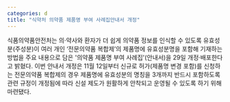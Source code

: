 ```yaml
---
categories: d
title: "식약처 의약품 제품명 부여 사례집안내서 개정"
---
```

식품의약품안전처는 의·약사와 환자가 더 쉽게 의약품 정보를 인식할 수 있도록 유효성분(주성분)이 여러 개인 ‘전문의약품 복합제’의 제품명에 유효성분명을 포함해 기재하는 방법을 주요 내용으로 담은 &#39;의약품 제품명 부여 사례집&#39;(안내서)을 29일 개정·배포한다고 밝혔다. 이번 안내서 개정은 11월 12일부터 신규로 허가(제품명 변경 포함)를 신청하는 전문의약품 복합제의 경우 제품명에 유효성분의 명칭을 3개까지 반드시 포함하도록 관련 규정이 개정됨에 따라 신설 제도가 원활하게 안착되고 운영될 수 있도록 하기 위해 마련됐다.